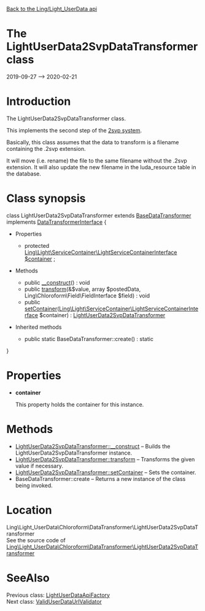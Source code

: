 [Back to the Ling/Light_UserData api](https://github.com/lingtalfi/Light_UserData/blob/master/doc/api/Ling/Light_UserData.md)



The LightUserData2SvpDataTransformer class
================
2019-09-27 --> 2020-02-21






Introduction
============

The LightUserData2SvpDataTransformer class.


This implements the second step of the [2svp system](https://github.com/lingtalfi/TheBar/blob/master/discussions/ajax-file-upload.md#2-steps-validation-process).

Basically, this class assumes that the data to transform is a filename containing the .2svp extension.

It will move (i.e. rename) the file to the same filename without the .2svp extension.
It will also update the new filename in the luda_resource table in the database.



Class synopsis
==============


class <span class="pl-k">LightUserData2SvpDataTransformer</span> extends [BaseDataTransformer](https://github.com/lingtalfi/Chloroform/blob/master/doc/api/Ling/Chloroform/DataTransformer/BaseDataTransformer.md) implements [DataTransformerInterface](https://github.com/lingtalfi/Chloroform/blob/master/doc/api/Ling/Chloroform/DataTransformer/DataTransformerInterface.md) {

- Properties
    - protected [Ling\Light\ServiceContainer\LightServiceContainerInterface](https://github.com/lingtalfi/Light/blob/master/doc/api/Ling/Light/ServiceContainer/LightServiceContainerInterface.md) [$container](#property-container) ;

- Methods
    - public [__construct](https://github.com/lingtalfi/Light_UserData/blob/master/doc/api/Ling/Light_UserData/Chloroform/DataTransformer/LightUserData2SvpDataTransformer/__construct.md)() : void
    - public [transform](https://github.com/lingtalfi/Light_UserData/blob/master/doc/api/Ling/Light_UserData/Chloroform/DataTransformer/LightUserData2SvpDataTransformer/transform.md)(&$value, array $postedData, Ling\Chloroform\Field\FieldInterface $field) : void
    - public [setContainer](https://github.com/lingtalfi/Light_UserData/blob/master/doc/api/Ling/Light_UserData/Chloroform/DataTransformer/LightUserData2SvpDataTransformer/setContainer.md)([Ling\Light\ServiceContainer\LightServiceContainerInterface](https://github.com/lingtalfi/Light/blob/master/doc/api/Ling/Light/ServiceContainer/LightServiceContainerInterface.md) $container) : [LightUserData2SvpDataTransformer](https://github.com/lingtalfi/Light_UserData/blob/master/doc/api/Ling/Light_UserData/Chloroform/DataTransformer/LightUserData2SvpDataTransformer.md)

- Inherited methods
    - public static BaseDataTransformer::create() : static

}




Properties
=============

- <span id="property-container"><b>container</b></span>

    This property holds the container for this instance.
    
    



Methods
==============

- [LightUserData2SvpDataTransformer::__construct](https://github.com/lingtalfi/Light_UserData/blob/master/doc/api/Ling/Light_UserData/Chloroform/DataTransformer/LightUserData2SvpDataTransformer/__construct.md) &ndash; Builds the LightUserData2SvpDataTransformer instance.
- [LightUserData2SvpDataTransformer::transform](https://github.com/lingtalfi/Light_UserData/blob/master/doc/api/Ling/Light_UserData/Chloroform/DataTransformer/LightUserData2SvpDataTransformer/transform.md) &ndash; Transforms the given value if necessary.
- [LightUserData2SvpDataTransformer::setContainer](https://github.com/lingtalfi/Light_UserData/blob/master/doc/api/Ling/Light_UserData/Chloroform/DataTransformer/LightUserData2SvpDataTransformer/setContainer.md) &ndash; Sets the container.
- BaseDataTransformer::create &ndash; Returns a new instance of the class being invoked.





Location
=============
Ling\Light_UserData\Chloroform\DataTransformer\LightUserData2SvpDataTransformer<br>
See the source code of [Ling\Light_UserData\Chloroform\DataTransformer\LightUserData2SvpDataTransformer](https://github.com/lingtalfi/Light_UserData/blob/master/Chloroform/DataTransformer/LightUserData2SvpDataTransformer.php)



SeeAlso
==============
Previous class: [LightUserDataApiFactory](https://github.com/lingtalfi/Light_UserData/blob/master/doc/api/Ling/Light_UserData/Api/LightUserDataApiFactory.md)<br>Next class: [ValidUserDataUrlValidator](https://github.com/lingtalfi/Light_UserData/blob/master/doc/api/Ling/Light_UserData/Chloroform/Validator/ValidUserDataUrlValidator.md)<br>
